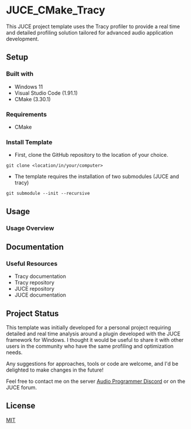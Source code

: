 # JUCE_CMake_Tracy

This JUCE project template uses the Tracy profiler to provide a real time and detailed profiling solution tailored for advanced audio application development.

## Setup

### Built with
- Windows 11
- Visual Studio Code (1.91.1)
- CMake (3.30.1)

### Requirements
- CMake

### Install Template
- First, clone the GitHub repository to the location of your choice.
```git
git clone <location/in/your/computer>
```

- The template requires the installation of two submodules (JUCE and tracy)
```git 
git submodule --init --recursive
```

## Usage

### Usage Overview

## Documentation

### Useful Resources
- Tracy documentation
- Tracy repository
- JUCE repository
- JUCE documentation

## Project Status

This template was initially developed for a personal project requiring detailed and real time analysis around a plugin developed with the JUCE framework for Windows. I thought it would be useful to share it with other users in the community who have the same profiling and optimization needs.

Any suggestions for approaches, tools or code are welcome, and I'd be delighted to make changes in the future!

Feel free to contact me on the server [Audio Programmer Discord](https://www.theaudioprogrammer.com/discord) or on the JUCE forum.

## License

[MIT](https://choosealicense.com/licenses/mit/)